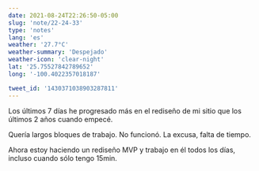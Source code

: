 ```yaml
---
date: 2021-08-24T22:26:50-05:00
slug: 'note/22-24-33'
type: 'notes'
lang: 'es'
weather: '27.7°C'
weather-summary: 'Despejado'
weather-icon: 'clear-night'
lat: '25.75527842789652'
long: '-100.4022357018187'

tweet_id: '1430371038903287811'
---
```

Los últimos 7 días he progresado más en el rediseño de mi sitio que los últimos 2 años cuando empecé.

Quería largos bloques de trabajo. No funcionó. La excusa, falta de tiempo.

Ahora estoy haciendo un rediseño MVP y trabajo en él todos los días, incluso cuando sólo tengo 15min.